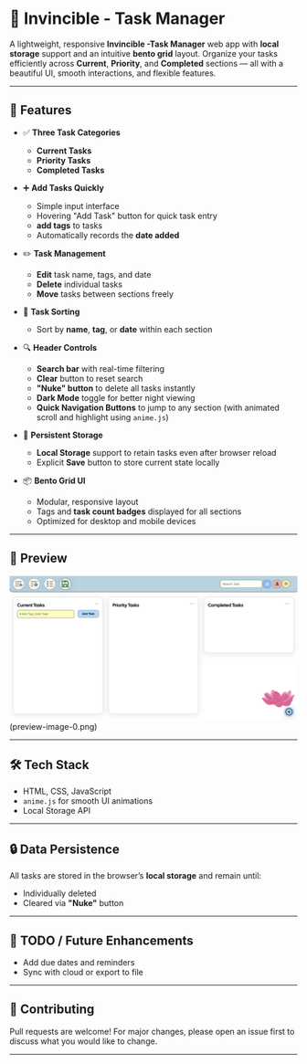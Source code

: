# 📝 Invincible - Task Manager

A lightweight, responsive **Invincible -Task Manager** web app with **local storage** support and an intuitive **bento grid** layout. Organize your tasks efficiently across **Current**, **Priority**, and **Completed** sections — all with a beautiful UI, smooth interactions, and flexible features.

---

## 🔧 Features

- ✅ **Three Task Categories**  
  - **Current Tasks**
  - **Priority Tasks**
  - **Completed Tasks**

- ➕ **Add Tasks Quickly**
  - Simple input interface
  - Hovering "Add Task" button for quick task entry
  - **add tags** to tasks
  - Automatically records the **date added**

- ✏️ **Task Management**
  - **Edit** task name, tags, and date
  - **Delete** individual tasks
  - **Move** tasks between sections freely

- 🔁 **Task Sorting**
  - Sort by **name**, **tag**, or **date** within each section

- 🔍 **Header Controls**
  - **Search bar** with real-time filtering
  - **Clear** button to reset search
  - **"Nuke" button** to delete all tasks instantly
  - **Dark Mode** toggle for better night viewing
  - **Quick Navigation Buttons** to jump to any section (with animated scroll and highlight using `anime.js`)

- 💾 **Persistent Storage**
  - **Local Storage** support to retain tasks even after browser reload
  - Explicit **Save** button to store current state locally

- 📦 **Bento Grid UI**
  - Modular, responsive layout
  - Tags and **task count badges** displayed for all sections
  - Optimized for desktop and mobile devices

---


## 📸 Preview

![Task Manager UI Screenshot](preview-image.png) (preview-image-0.png)  

---

## 🛠 Tech Stack

- HTML, CSS, JavaScript
- `anime.js` for smooth UI animations
- Local Storage API

---

## 🔒 Data Persistence

All tasks are stored in the browser’s **local storage** and remain until:
- Individually deleted
- Cleared via **"Nuke"** button

---

## 📌 TODO / Future Enhancements

- Add due dates and reminders
- Sync with cloud or export to file

---

## 🤝 Contributing

Pull requests are welcome! For major changes, please open an issue first to discuss what you would like to change.

---
